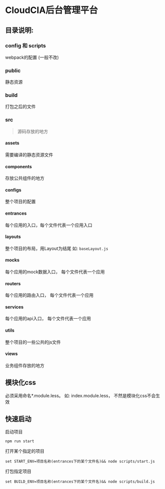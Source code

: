 # CloudCIA后台管理平台

## 目录说明:

### config 和 scripts
webpack的配置 (一般不改)

### public
静态资源

### build
打包之后的文件

### src
> 源码存放的地方

#### assets
需要编译的静态资源文件

#### components
存放公共组件的地方

#### configs
整个项目的配置

#### entrances
每个应用的入口，每个文件代表一个应用入口

#### layouts
整个项目的布局，用Layout为结尾 如: ``` baseLayout.js ```

#### mocks
每个应用的mock数据入口， 每个文件代表一个应用

#### routers
每个应用的路由入口， 每个文件代表一个应用

#### services
每个应用的api入口， 每个文件代表一个应用

#### utils
整个项目的一些公共的js文件

#### views
业务组件存放的地方

## 模块化css
必须采用命名*.module.less。 如: index.module.less， 不然是模块化css不会生效

## 快速启动

启动项目
```shell
npm run start
```
打开某个指定的项目
```shell
set START_ENV=项目名称(entrances下的某个文件名)&& node scripts/start.js
```

打包指定项目
```shell
set BUILD_ENV=项目名称(entrances下的某个文件名)&& node scripts/build.js
```